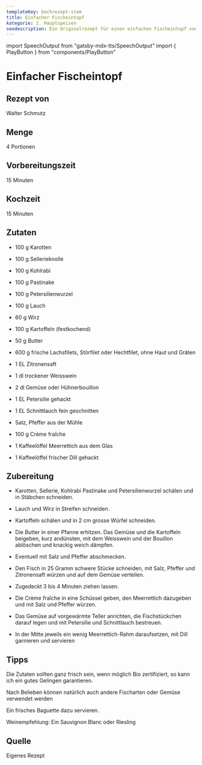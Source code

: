 ```yaml
---
templateKey: kochrezept-item
title: Einfacher Fischeintopf
kategorie: 2. Hauptspeisen
seodescription: Ein Originalrezept für einen einfachen Fischeintopf von Walter Schmutz.
---
```

import SpeechOutput from "gatsby-mdx-tts/SpeechOutput"
import { PlayButton } from "components/PlayButton"

<SpeechOutput id="kochrezept-walter-schmutz-fischeintopf" customPlayButton={PlayButton}>

# Einfacher Fischeintopf

## Rezept von

Walter Schmutz

## Menge

4 Portionen

## Vorbereitungszeit

15 Minuten

## Kochzeit

15 Minuten



## Zutaten

* 100 g Karotten 
* 100 g Sellerieknolle 
* 100 g Kohlrabi
* 100 g Pastinake 
* 100 g Petersilienwurzel 
* 100 g Lauch 
* 60 g Wirz  
* 100 g Kartoffeln (festkochend) 
* 50 g Butter 
* 600 g frische Lachsfilets, Störfilet oder Hechtfilet, ohne Haut und Gräten 
* 1 EL Zitronensaft 
* 1 dl trockener Weisswein 
* 2 dl Gemüse oder Hühnerbouillon 
* 1 EL Petersilie gehackt 
* 1 EL Schnittlauch fein geschnitten 
* Salz, Pfeffer aus der Mühle 
* 100 g Crème fraîche  
* 1 Kaffeelöffel Meerrettich aus dem Glas 

* 1 Kaffeelöffel frischer Dill gehackt 

## Zubereitung
* Karotten, Sellerie, Kohlrabi Pastinake und Petersilienwurzel schälen und in Stäbchen schneiden. 

* Lauch und Wirz in Streifen schneiden. 

* Kartoffeln schälen und in 2 cm grosse Würfel schneiden. 

* Die Butter in einer Pfanne erhitzen. Das Gemüse und die Kartoffeln beigeben, kurz andünsten, mit dem Weisswein und der Bouillon ablöschen und knackig weich dämpfen. 

* Eventuell mit Salz und Pfeffer abschmecken. 

* Den Fisch in 25 Gramm schwere Stücke schneiden, mit Salz, Pfeffer und Zitronensaft würzen und auf dem Gemüse verteilen. 

* Zugedeckt 3 bis 4 Minuten ziehen lassen. 

* Die Crème fraîche  in eine Schüssel geben, den Meerrettich dazugeben und mit Salz und Pfeffer würzen. 

* Das Gemüse auf vorgewärmte Teller anrichten, die Fischstückchen darauf legen und mit Petersilie und Schnittlauch bestreuen. 

* In der Mitte jeweils ein wenig Meerrettich-Rahm daraufsetzen, mit Dill garnieren und servieren

## Tipps

Die Zutaten sollten ganz frisch sein, wenn möglich Bio zertifiziert, so kann ich ein gutes Gelingen garantieren. 

Nach Belieben können natürlich auch andere Fischarten oder Gemüse verwendet werden  

Ein frisches Baguette dazu servieren.  

Weinempfehlung: Ein Sauvignon Blanc oder Riesling

## Quelle

Eigenes Rezept

</SpeechOutput>